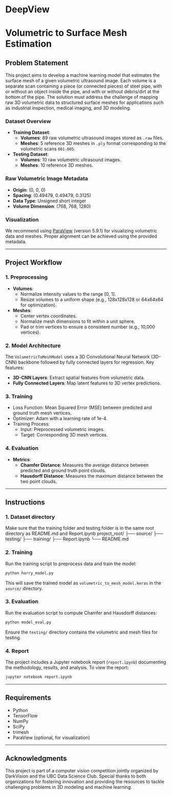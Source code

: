 # DeepView
# Volumetric to Surface Mesh Estimation

## Problem Statement
This project aims to develop a machine learning model that estimates the surface mesh of a given volumetric ultrasound image. Each volume is a separate scan containing a piece (or connected pieces) of steel pipe, with or without an object inside the pipe, and with or without debris/dirt at the bottom of the pipe. The solution must address the challenge of mapping raw 3D volumetric data to structured surface meshes for applications such as industrial inspection, medical imaging, and 3D modeling.

### Dataset Overview
- **Training Dataset**:
  - **Volumes**: 89 raw volumetric ultrasound images stored as `.raw` files.
  - **Meshes**: 5 reference 3D meshes in `.ply` format corresponding to the volumetric scans `001-005`.
- **Testing Dataset**:
  - **Volumes**: 10 raw volumetric ultrasound images.
  - **Meshes**: 10 reference 3D meshes.

### Raw Volumetric Image Metadata
- **Origin**: (0, 0, 0)
- **Spacing**: (0.49479, 0.49479, 0.3125)
- **Data Type**: Unsigned short integer
- **Volume Dimension**: (768, 768, 1280)

### Visualization
We recommend using [ParaView](https://www.paraview.org) (version 5.9.1) for visualizing volumetric data and meshes. Proper alignment can be achieved using the provided metadata.

---

## Project Workflow

### 1. Preprocessing
- **Volumes**:
  - Normalize intensity values to the range [0, 1].
  - Resize volumes to a uniform shape (e.g., 128x128x128 or 64x64x64 for optimization).
- **Meshes**:
  - Center vertex coordinates.
  - Normalize mesh dimensions to fit within a unit sphere.
  - Pad or trim vertices to ensure a consistent number (e.g., 10,000 vertices).

### 2. Model Architecture
The `VolumetricToMeshModel` uses a 3D Convolutional Neural Network (3D-CNN) backbone followed by fully connected layers for regression. Key features:
- **3D-CNN Layers**: Extract spatial features from volumetric data.
- **Fully Connected Layers**: Map latent features to 3D vertex predictions.

### 3. Training
- Loss Function: Mean Squared Error (MSE) between predicted and ground truth mesh vertices.
- Optimizer: Adam with a learning rate of 1e-4.
- Training Process:
  - Input: Preprocessed volumetric images.
  - Target: Corresponding 3D mesh vertices.

### 4. Evaluation
- **Metrics**:
  - **Chamfer Distance**: Measures the average distance between predicted and ground truth point clouds.
  - **Hausdorff Distance**: Measures the maximum distance between the two point clouds.

---

## Instructions

### 1. Dataset directory
Make sure that the training folder and testing folder is in the same root directory as README.md and Report.ipynb
project_root/
├── source/
├── testing/
├── training/
├── Report.ipynb
└── README.md

### 2. Training
Run the training script to preprocess data and train the model:
```bash
python harry_model.py
```
This will save the trained model as `volumetric_to_mesh_model.keras` in the `source/` directory.

### 3. Evaluation
Run the evaluation script to compute Chamfer and Hausdorff distances:
```bash
python model_eval.py
```
Ensure the `testing/` directory contains the volumetric and mesh files for testing.

### 4. Report
The project includes a Jupyter notebook report (`report.ipynb`) documenting the methodology, results, and analysis. To view the report:
```bash
jupyter notebook report.ipynb
```

---

## Requirements
- Python 
- TensorFlow 
- NumPy
- SciPy
- trimesh
- ParaView (optional, for visualization)

---

## Acknowledgments
This project is part of a computer vision competition jointly organized by DarkVision and the UBC Data Science Club. Special thanks to both organizations for fostering innovation and providing the resources to tackle challenging problems in 3D modeling and machine learning.
